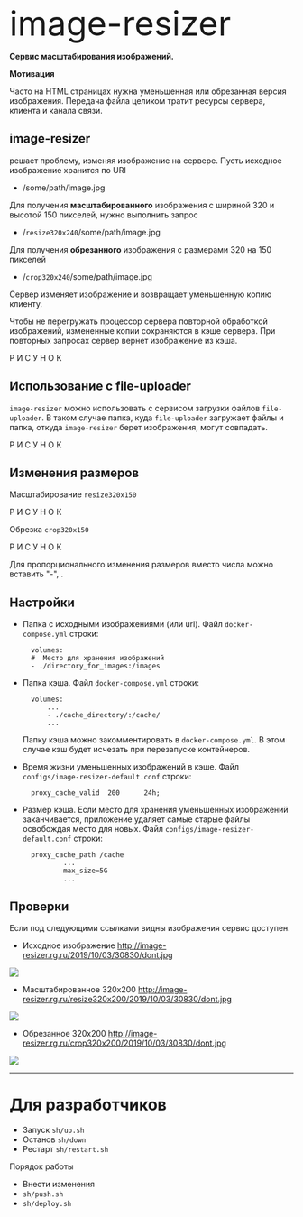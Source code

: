 <!-- # image-resizer -->

<div style="font-size: 60px;">image-resizer</div>

**Сервис масштабирования изображений.**


**Мотивация**

Часто на HTML страницах нужна уменьшенная или обрезанная версия изображения. Передача файла целиком тратит ресурсы сервера, клиента и канала связи. 

##  image-resizer

решает проблему, изменяя изображение на сервере. Пусть исходное изображение хранится по URI

- /some/path/image.jpg

    
Для получения **масштабированного** изображения с шириной 320 и высотой 150 пикселей, нужно выполнить запрос

- /`resize320x240`/some/path/image.jpg

Для получения **обрезанного** изображения с размерами 320 на 150 пикселей

- /`crop320x240`/some/path/image.jpg


Сервер изменяет изображение и возвращает уменьшенную копию клиенту.

Чтобы не перегружать процессор сервера повторной обработкой изображений, измененные копии  сохраняются в кэше сервера. При повторных запросах сервер вернет изображение из кэша. 

Р И С У Н О К



## Использование с file-uploader

`image-resizer` можно использовать с сервисом загрузки файлов `file-uploader`. В таком случае папка, куда `file-uploader` загружает файлы и папка, откуда `image-resizer` берет изображения, могут совпадать.


Р И С У Н О К


## Изменения размеров

Масштабирование  `resize320x150`

Р И С У Н О К

Обрезка `crop320x150`

Р И С У Н О К

Для пропорционального изменения размеров вместо числа можно вставить "-", .


## Настройки

- Папка с исходными изображениями (или url).  Файл `docker-compose.yml` строки: 

        volumes:
        #  Место для хранения изображений
        - ./directory_for_images:/images

- Папка кэша.  Файл `docker-compose.yml` строки: 

        volumes:
            ...
            - ./cache_directory/:/cache/
            ...

    Папку кэша можно закомментировать в `docker-compose.yml`. В этом случае кэш будет исчезать при перезапуске контейнеров.

- Время жизни уменьшенных изображений в кэше. Файл `configs/image-resizer-default.conf` строки: 

        proxy_cache_valid  200      24h;


- Размер кэша. Если место для хранения уменьшенных изображений заканчивается, приложение удаляет самые старые файлы освобождая место для новых. Файл `configs/image-resizer-default.conf` строки: 

        proxy_cache_path /cache 
                ...
                max_size=5G 
                ...



## Проверки

Если под следующими ссылками видны изображения сервис доступен.

- Исходное изображение <http://image-resizer.rg.ru/2019/10/03/30830/dont.jpg>

<img src="http://image-resizer.rg.ru/2019/10/03/30830/dont.jpg">

- Масштабированное 320x200  <http://image-resizer.rg.ru/resize320x200/2019/10/03/30830/dont.jpg>

<img src="http://image-resizer.rg.ru/resize320x200/2019/10/03/30830/dont.jpg" >

- Обрезанное 320x200 <http://image-resizer.rg.ru/crop320x200/2019/10/03/30830/dont.jpg>

<img src="http://image-resizer.rg.ru/crop320x200/2019/10/03/30830/dont.jpg" >

<!-- ## Нагрузочное тестирование -->

------------------------------- 

#  Для разработчиков

- Запуск `sh/up.sh`
- Останов `sh/down`
- Рестарт `sh/restart.sh`  

Порядок работы

- Внести изменения
- `sh/push.sh`
- `sh/deploy.sh`


